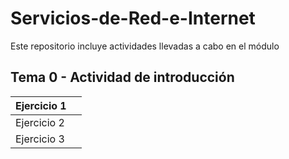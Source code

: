 # Servicios-de-Red-e-Internet
Este repositorio incluye actividades llevadas a cabo en el módulo

## Tema 0 - Actividad de introducción
|Ejercicio 1  |   |
|---|---|
|Ejercicio 2   |   |
|Ejercicio 3   |   |